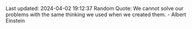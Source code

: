 Last updated: 2024-04-02 19:12:37
Random Quote: We cannot solve our problems with the same thinking we used when we created them. - Albert Einstein